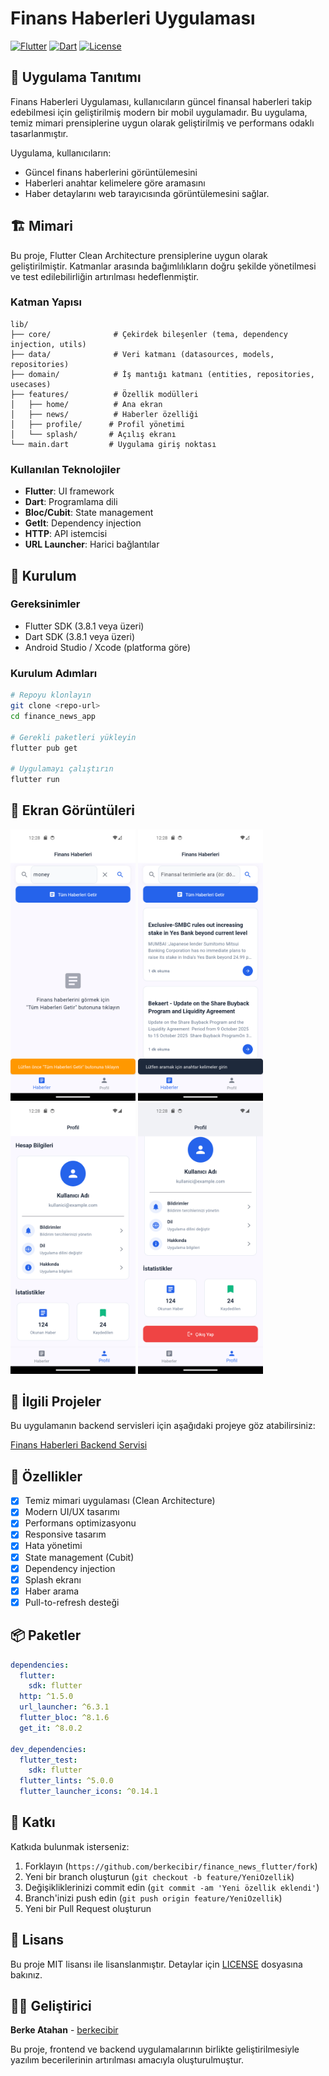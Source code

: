 # Finans Haberleri Uygulaması

[![Flutter](https://img.shields.io/badge/Flutter-%2302569B.svg?style=for-the-badge&logo=Flutter&logoColor=white)](https://flutter.dev)
[![Dart](https://img.shields.io/badge/dart-%230175C2.svg?style=for-the-badge&logo=dart&logoColor=white)](https://dart.dev)
[![License](https://img.shields.io/badge/license-MIT-blue.svg?style=for-the-badge)](LICENSE)

## 📱 Uygulama Tanıtımı

Finans Haberleri Uygulaması, kullanıcıların güncel finansal haberleri takip edebilmesi için geliştirilmiş modern bir mobil uygulamadır. Bu uygulama, temiz mimari prensiplerine uygun olarak geliştirilmiş ve performans odaklı tasarlanmıştır.

Uygulama, kullanıcıların:
- Güncel finans haberlerini görüntülemesini
- Haberleri anahtar kelimelere göre aramasını
- Haber detaylarını web tarayıcısında görüntülemesini
sağlar.


## 🏗️ Mimari

Bu proje, Flutter Clean Architecture prensiplerine uygun olarak geliştirilmiştir. Katmanlar arasında bağımlılıkların doğru şekilde yönetilmesi ve test edilebilirliğin artırılması hedeflenmiştir.

### Katman Yapısı
```
lib/
├── core/              # Çekirdek bileşenler (tema, dependency injection, utils)
├── data/              # Veri katmanı (datasources, models, repositories)
├── domain/            # İş mantığı katmanı (entities, repositories, usecases)
├── features/          # Özellik modülleri
│   ├── home/          # Ana ekran
│   ├── news/          # Haberler özelliği
│   ├── profile/      # Profil yönetimi
│   └── splash/       # Açılış ekranı
└── main.dart         # Uygulama giriş noktası
```

### Kullanılan Teknolojiler
- **Flutter**: UI framework
- **Dart**: Programlama dili
- **Bloc/Cubit**: State management
- **GetIt**: Dependency injection
- **HTTP**: API istemcisi
- **URL Launcher**: Harici bağlantılar

## 🚀 Kurulum

### Gereksinimler
- Flutter SDK (3.8.1 veya üzeri)
- Dart SDK (3.8.1 veya üzeri)
- Android Studio / Xcode (platforma göre)

### Kurulum Adımları
```bash
# Repoyu klonlayın
git clone <repo-url>
cd finance_news_app

# Gerekli paketleri yükleyin
flutter pub get

# Uygulamayı çalıştırın
flutter run
```

## 📸 Ekran Görüntüleri

<p float="left">
  <img src="assets/image/Screenshot_1760704097.png" width="200" />
  <img src="assets/image/Screenshot_1760704103.png" width="200" />
  <img src="assets/image/Screenshot_1760704119.png" width="200" />
  <img src="assets/image/Screenshot_1760704120.png" width="200" />
</p>

## 🔗 İlgili Projeler

Bu uygulamanın backend servisleri için aşağıdaki projeye göz atabilirsiniz:

[Finans Haberleri Backend Servisi](https://github.com/berkecibir/finance_news_python_backend)

## 🎯 Özellikler

- [x] Temiz mimari uygulaması (Clean Architecture)
- [x] Modern UI/UX tasarımı
- [x] Performans optimizasyonu
- [x] Responsive tasarım
- [x] Hata yönetimi
- [x] State management (Cubit)
- [x] Dependency injection
- [x] Splash ekranı
- [x] Haber arama
- [x] Pull-to-refresh desteği

## 📦 Paketler

```yaml
dependencies:
  flutter:
    sdk: flutter
  http: ^1.5.0
  url_launcher: ^6.3.1
  flutter_bloc: ^8.1.6
  get_it: ^8.0.2

dev_dependencies:
  flutter_test:
    sdk: flutter
  flutter_lints: ^5.0.0
  flutter_launcher_icons: ^0.14.1
```

## 🤝 Katkı

Katkıda bulunmak isterseniz:

1. Forklayın (`https://github.com/berkecibir/finance_news_flutter/fork`)
2. Yeni bir branch oluşturun (`git checkout -b feature/YeniOzellik`)
3. Değişikliklerinizi commit edin (`git commit -am 'Yeni özellik eklendi'`)
4. Branch'inizi push edin (`git push origin feature/YeniOzellik`)
5. Yeni bir Pull Request oluşturun

## 📝 Lisans

Bu proje MIT lisansı ile lisanslanmıştır. Detaylar için [LICENSE](LICENSE) dosyasına bakınız.

## 👨‍💻 Geliştirici

**Berke Atahan** - [berkecibir](https://github.com/berkecibir)

Bu proje, frontend ve backend uygulamalarının birlikte geliştirilmesiyle yazılım becerilerinin artırılması amacıyla oluşturulmuştur.